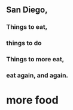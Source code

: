 ## San Diego,
### Things to eat,
### things to do
### Things to more eat,
### eat again, and again.

# more food

